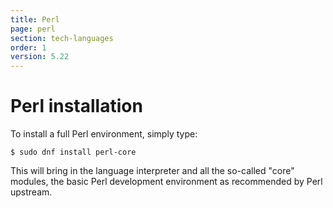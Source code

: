 ```yaml
---
title: Perl
page: perl
section: tech-languages
order: 1
version: 5.22
---
```


# Perl installation

To install a full Perl environment, simply type:

```
$ sudo dnf install perl-core
```

This will bring in the language interpreter and all the so-called "core" modules, the basic Perl development environment as recommended by Perl upstream.
